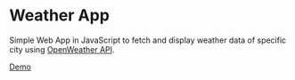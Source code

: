 # Weather App

Simple Web App in JavaScript to fetch and display weather data of specific city using [OpenWeather API](https://openweathermap.org/).

[Demo](https://tracy2811.github.io/weather-app)

